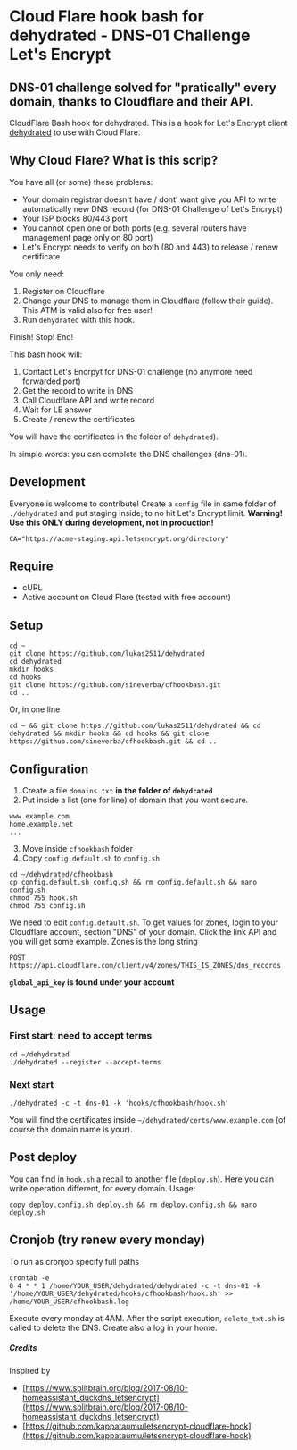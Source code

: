 # Cloud Flare hook bash for dehydrated - DNS-01 Challenge Let's Encrypt

## DNS-01 challenge solved for "pratically" every domain, thanks to Cloudflare and their API.

CloudFlare Bash hook for dehydrated.
This is a hook for Let's Encrypt client [dehydrated](https://github.com/lukas2511/dehydrated) to use with Cloud Flare.

## Why Cloud Flare? What is this scrip?

You have all (or some) these problems:

+ Your domain registrar doesn't have / dont' want give you API to write automatically new DNS record (for DNS-01 Challenge of Let's Encrypt)
+ Your ISP blocks 80/443 port
+ You cannot open one or both ports (e.g. several routers have management page only on 80 port)
+ Let's Encrypt needs to verify on both (80 and 443) to release / renew certificate

You only need:

1. Register on Cloudflare
2. Change your DNS to manage them in Cloudflare (follow their guide). This ATM is valid also for free user!
3. Run `dehydrated` with this hook.

Finish! Stop! End!

This bash hook will:

1. Contact Let's Encrpyt for DNS-01 challenge (no anymore need forwarded port)
2. Get the record to write in DNS
3. Call Cloudflare API and write record
4. Wait for LE answer
5. Create / renew the certificates

You will have the certificates in the folder of `dehydrated`).

In simple words: you can complete the DNS challenges (dns-01).

## Development
Everyone is welcome to contribute!
Create a `config` file in same folder of `./dehydrated` and put staging inside, to no hit Let's Encrypt limit.
**Warning! Use this ONLY during development, not in production!**

```
CA="https://acme-staging.api.letsencrypt.org/directory"
```

## Require
+ cURL
+ Active account on Cloud Flare (tested with free account)

## Setup
```
cd ~
git clone https://github.com/lukas2511/dehydrated
cd dehydrated
mkdir hooks
cd hooks
git clone https://github.com/sineverba/cfhookbash.git
cd ..
```

Or, in one line

```
cd ~ && git clone https://github.com/lukas2511/dehydrated && cd dehydrated && mkdir hooks && cd hooks && git clone https://github.com/sineverba/cfhookbash.git && cd ..
```


## Configuration

1. Create a file `domains.txt` **in the folder of `dehydrated`**
2. Put inside a list (one for line) of domain that you want secure.

```
www.example.com
home.example.net
...
```

3. Move inside `cfhookbash` folder
4. Copy `config.default.sh` to `config.sh`

```
cd ~/dehydrated/cfhookbash
cp config.default.sh config.sh && rm config.default.sh && nano config.sh
chmod 755 hook.sh
chmod 755 config.sh
```

We need to edit `config.default.sh`. To get values for zones, login to your Cloudflare account, section "DNS" of your domain. Click the link API and you will get some example. Zones is the long string 

`POST https://api.cloudflare.com/client/v4/zones/THIS_IS_ZONES/dns_records`

**`global_api_key` is found under your account**

## Usage

### First start: need to accept terms
```
cd ~/dehydrated
./dehydrated --register --accept-terms
```

### Next start
```
./dehydrated -c -t dns-01 -k 'hooks/cfhookbash/hook.sh'
```

You will find the certificates inside `~/dehydrated/certs/www.example.com` (of course the domain name is your).

## Post deploy
You can find in `hook.sh` a recall to another file (`deploy.sh`).
Here you can write operation different, for every domain.
Usage:
```
copy deploy.config.sh deploy.sh && rm deploy.config.sh && nano deploy.sh
```

## Cronjob (try renew every monday)

To run as cronjob specify full paths

```
crontab -e
0 4 * * 1 /home/YOUR_USER/dehydrated/dehydrated -c -t dns-01 -k '/home/YOUR_USER/dehydrated/hooks/cfhookbash/hook.sh' >> /home/YOUR_USER/cfhookbash.log
```
Execute every monday at 4AM. After the script execution, `delete_txt.sh` is called to delete the DNS. Create also a log in your home.

##### Credits
Inspired by
+ [https://www.splitbrain.org/blog/2017-08/10-homeassistant_duckdns_letsencrypt](https://www.splitbrain.org/blog/2017-08/10-homeassistant_duckdns_letsencrypt)
+ [https://github.com/kappataumu/letsencrypt-cloudflare-hook](https://github.com/kappataumu/letsencrypt-cloudflare-hook)
